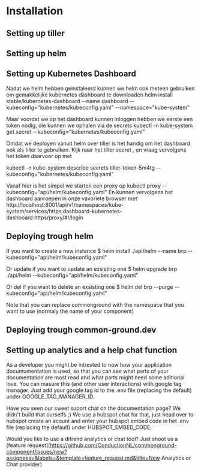 # Installation



## Setting up tiller

## Setting up helm

## Setting up Kubernetes Dashboard
Nadat we helm hebben geinstaleerd kunnen we helm ook meteen gebruiken om gemakkelijke kubernetes dashboard te downloaden
helm install stable/kubernetes-dashboard --name dashboard --kubeconfig="kubernetes/kubeconfig.yaml" --namespace="kube-system"

Maar voordat we op het dashboard kunnen inloggen hebben we eerste een token nodig, die kunnen we ophalen via de secrets 
kubectl -n kube-system get secret  --kubeconfig="kubernetes/kubeconfig.yaml"

Omdat we deployen vanuit helm over tiller is het handig om het dashboard ook als tiller te gebruiken. Kijk naar het tiller secret <tiller-token-XXXXX>, en vraag vervolgens het token daarvoor op met

kubectl -n kube-system describe secrets tiller-token-5m4tg  --kubeconfig="kubernetes/kubeconfig.yaml"

Vanaf hier is het simpel we starten een proxy op
kubectl proxy --kubeconfig="api/helm/kubeconfig.yaml"
En kunnen vervolgens het dashboard aanroepen in onze vavoriete browser met
http://localhost:8001/api/v1/namespaces/kube-system/services/https:dashboard-kubernetes-dashboard:https/proxy/#!/login

## Deploying trough helm

If you want to create a new instance
$ helm install ./api/helm --name brp --kubeconfig="api/helm/kubeconfig.yaml"

Or update if you want to update an exsisting one
$ helm upgrade brp  ./api/helm --kubeconfig="api/helm/kubeconfig.yaml" 

Or del if you want to delete an exsisting one
$ helm del brp  --purge --kubeconfig="api/helm/kubeconfig.yaml" 

Note that you can replace commonground with the namespace that you want to use (normaly the name of your component)


## Deploying trough common-ground.dev


## Setting up analytics and a help chat function
As a developer you might be intrested to now how your application documumentation is used, so that you can see what parts of your documentation are most read and what parts might need some aditional love. You can masure this (and other user interactions) with google tag manager. Just add your google tag id to the .env file (replacing the default) under GOOGLE_TAG_MANAGER_ID. 

Have you seen our sweet suport chat on the documentation page? We didn't build that ourselfs ;) We use a hubspot chat for that, just head over to hubspot create an acount and enter your hubspot embed code in het .env file (replacing the default) under HUBSPOT_EMBED_CODE.

Would you like to use a difrend analytics or chat tool? Just shoot us a [feature request](https://github.com/ConductionNL/commonground-component/issues/new?assignees=&labels=&template=feature_request.md&title=New Analytics or Chat provider)  
